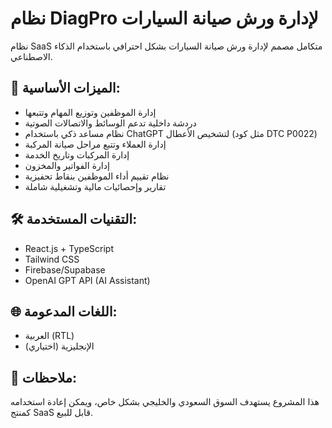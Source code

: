 # نظام DiagPro لإدارة ورش صيانة السيارات

نظام SaaS متكامل مصمم لإدارة ورش صيانة السيارات بشكل احترافي باستخدام الذكاء الاصطناعي.

## 🚀 الميزات الأساسية:

- إدارة الموظفين وتوزيع المهام وتتبعها
- دردشة داخلية تدعم الوسائط والاتصالات الصوتية
- نظام مساعد ذكي باستخدام ChatGPT لتشخيص الأعطال (مثل كود DTC P0022)
- إدارة العملاء وتتبع مراحل صيانة المركبة
- إدارة المركبات وتاريخ الخدمة
- إدارة الفواتير والمخزون
- نظام تقييم أداء الموظفين بنقاط تحفيزية
- تقارير وإحصائيات مالية وتشغيلية شاملة

## 🛠 التقنيات المستخدمة:

- React.js + TypeScript
- Tailwind CSS
- Firebase/Supabase
- OpenAI GPT API (AI Assistant)

## 🌐 اللغات المدعومة:

- العربية (RTL)
- الإنجليزية (اختياري)

## 📌 ملاحظات:

هذا المشروع يستهدف السوق السعودي والخليجي بشكل خاص، ويمكن إعادة استخدامه كمنتج SaaS قابل للبيع.

